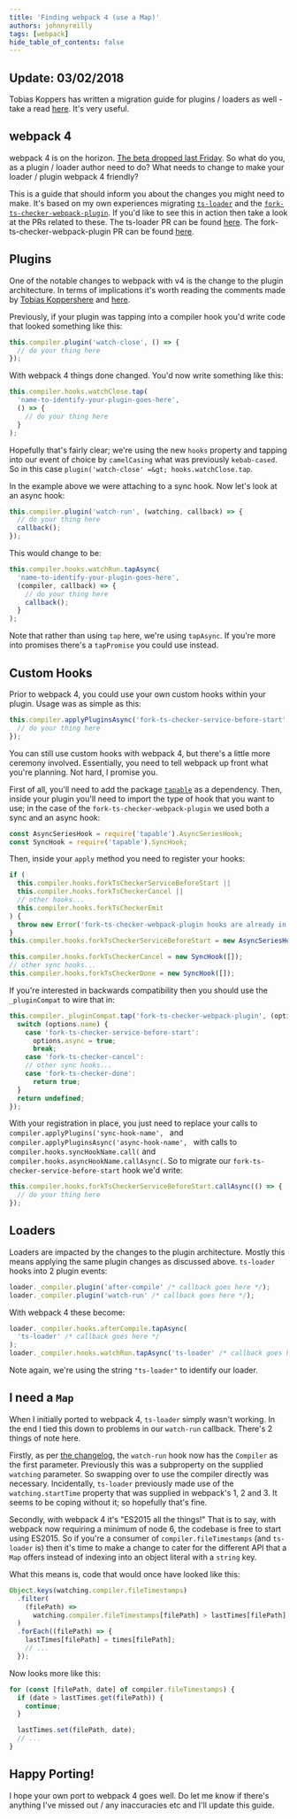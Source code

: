 ```yaml
---
title: 'Finding webpack 4 (use a Map)'
authors: johnnyreilly
tags: [webpack]
hide_table_of_contents: false
---
```


## Update: 03/02/2018

Tobias Koppers has written a migration guide for plugins / loaders as well - take a read [here](https://medium.com/webpack/webpack-4-migration-guide-for-plugins-loaders-20a79b927202). It's very useful.

## webpack 4

webpack 4 is on the horizon. [The beta dropped last Friday](https://medium.com/webpack/webpack-4-beta-try-it-today-6b1d27d7d7e2). So what do you, as a plugin / loader author need to do? What needs to change to make your loader / plugin webpack 4 friendly?

This is a guide that should inform you about the changes you might need to make. It's based on my own experiences migrating [`ts-loader`](https://github.com/TypeStrong/ts-loader) and the [`fork-ts-checker-webpack-plugin`](https://github.com/Realytics/fork-ts-checker-webpack-plugin). If you'd like to see this in action then take a look at the PRs related to these. The ts-loader PR can be found [here](https://github.com/TypeStrong/ts-loader/pull/710). The fork-ts-checker-webpack-plugin PR can be found [here](https://github.com/Realytics/fork-ts-checker-webpack-plugin/pull/93).

## Plugins

One of the notable changes to webpack with v4 is the change to the plugin architecture. In terms of implications it's worth reading the comments made by [Tobias Koppers](https://twitter.com/wsokra)[here](https://github.com/webpack/webpack/issues/6244#issuecomment-357502113) and [here](https://github.com/webpack/webpack/issues/6064#issuecomment-349405474).

Previously, if your plugin was tapping into a compiler hook you'd write code that looked something like this:

```js
this.compiler.plugin('watch-close', () => {
  // do your thing here
});
```

With webpack 4 things done changed. You'd now write something like this:

```js
this.compiler.hooks.watchClose.tap(
  'name-to-identify-your-plugin-goes-here',
  () => {
    // do your thing here
  }
);
```

Hopefully that's fairly clear; we're using the new `hooks` property and tapping into our event of choice by `camelCasing` what was previously `kebab-cased`. So in this case `plugin('watch-close' =&gt; hooks.watchClose.tap`.

In the example above we were attaching to a sync hook. Now let's look at an async hook:

```js
this.compiler.plugin('watch-run', (watching, callback) => {
  // do your thing here
  callback();
});
```

This would change to be:

```js
this.compiler.hooks.watchRun.tapAsync(
  'name-to-identify-your-plugin-goes-here',
  (compiler, callback) => {
    // do your thing here
    callback();
  }
);
```

Note that rather than using `tap` here, we're using `tapAsync`. If you're more into promises there's a `tapPromise` you could use instead.

## Custom Hooks

Prior to webpack 4, you could use your own custom hooks within your plugin. Usage was as simple as this:

```js
this.compiler.applyPluginsAsync('fork-ts-checker-service-before-start', () => {
  // do your thing here
});
```

You can still use custom hooks with webpack 4, but there's a little more ceremony involved. Essentially, you need to tell webpack up front what you're planning. Not hard, I promise you.

First of all, you'll need to add the package [`tapable`](https://www.npmjs.com/package/tapable) as a dependency. Then, inside your plugin you'll need to import the type of hook that you want to use; in the case of the `fork-ts-checker-webpack-plugin` we used both a sync and an async hook:

```js
const AsyncSeriesHook = require('tapable').AsyncSeriesHook;
const SyncHook = require('tapable').SyncHook;
```

Then, inside your `apply` method you need to register your hooks:

```js
if (
  this.compiler.hooks.forkTsCheckerServiceBeforeStart ||
  this.compiler.hooks.forkTsCheckerCancel ||
  // other hooks...
  this.compiler.hooks.forkTsCheckerEmit
) {
  throw new Error('fork-ts-checker-webpack-plugin hooks are already in use');
}
this.compiler.hooks.forkTsCheckerServiceBeforeStart = new AsyncSeriesHook([]);

this.compiler.hooks.forkTsCheckerCancel = new SyncHook([]);
// other sync hooks...
this.compiler.hooks.forkTsCheckerDone = new SyncHook([]);
```

If you're interested in backwards compatibility then you should use the `_pluginCompat` to wire that in:

```js
this.compiler._pluginCompat.tap('fork-ts-checker-webpack-plugin', (options) => {
  switch (options.name) {
    case 'fork-ts-checker-service-before-start':
      options.async = true;
      break;
    case 'fork-ts-checker-cancel':
    // other sync hooks...
    case 'fork-ts-checker-done':
      return true;
  }
  return undefined;
});
```

With your registration in place, you just need to replace your calls to `compiler.applyPlugins('sync-hook-name', ` and `compiler.applyPluginsAsync('async-hook-name', ` with calls to `compiler.hooks.syncHookName.call(` and `compiler.hooks.asyncHookName.callAsync(`. So to migrate our `fork-ts-checker-service-before-start` hook we'd write:

```js
this.compiler.hooks.forkTsCheckerServiceBeforeStart.callAsync(() => {
  // do your thing here
});
```

## Loaders

Loaders are impacted by the changes to the plugin architecture. Mostly this means applying the same plugin changes as discussed above. `ts-loader` hooks into 2 plugin events:

```js
loader._compiler.plugin('after-compile' /* callback goes here */);
loader._compiler.plugin('watch-run' /* callback goes here */);
```

With webpack 4 these become:

```js
loader._compiler.hooks.afterCompile.tapAsync(
  'ts-loader' /* callback goes here */
);
loader._compiler.hooks.watchRun.tapAsync('ts-loader' /* callback goes here */);
```

Note again, we're using the string `"ts-loader"` to identify our loader.

## I need a `Map`

When I initially ported to webpack 4, `ts-loader` simply wasn't working. In the end I tied this down to problems in our `watch-run` callback. There's 2 things of note here.

Firstly, as per [the changelog](https://github.com/webpack/webpack/releases/tag/v4.0.0-beta.0), the `watch-run` hook now has the `Compiler` as the first parameter. Previously this was a subproperty on the supplied `watching` parameter. So swapping over to use the compiler directly was necessary. Incidentally, `ts-loader` previously made use of the `watching.startTime` property that was supplied in webpack's 1, 2 and 3. It seems to be coping without it; so hopefully that's fine.

Secondly, with webpack 4 it's "ES2015 all the things!" That is to say, with webpack now requiring a minimum of node 6, the codebase is free to start using ES2015. So if you're a consumer of `compiler.fileTimestamps` (and `ts-loader` is) then it's time to make a change to cater for the different API that a `Map` offers instead of indexing into an object literal with a `string` key.

What this means is, code that would once have looked like this:

```js
Object.keys(watching.compiler.fileTimestamps)
  .filter(
    (filePath) =>
      watching.compiler.fileTimestamps[filePath] > lastTimes[filePath]
  )
  .forEach((filePath) => {
    lastTimes[filePath] = times[filePath];
    // ...
  });
```

Now looks more like this:

```js
for (const [filePath, date] of compiler.fileTimestamps) {
  if (date > lastTimes.get(filePath)) {
    continue;
  }

  lastTimes.set(filePath, date);
  // ...
}
```

## Happy Porting!

I hope your own port to webpack 4 goes well. Do let me know if there's anything I've missed out / any inaccuracies etc and I'll update this guide.
